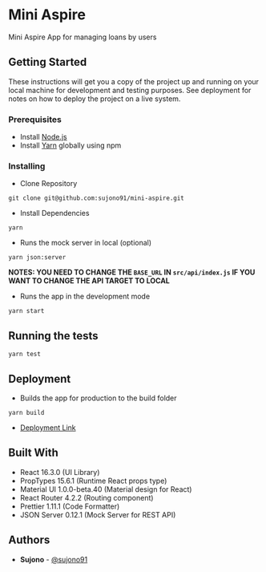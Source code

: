 # Mini Aspire

Mini Aspire App for managing loans by users

## Getting Started

These instructions will get you a copy of the project up and running on your local machine for development and testing purposes. See deployment for notes on how to deploy the project on a live system.

### Prerequisites

* Install [Node.js](https://nodejs.org/en/)
* Install [Yarn](https://yarnpkg.com/en/) globally using npm

### Installing

* Clone Repository

```
git clone git@github.com:sujono91/mini-aspire.git
```

* Install Dependencies

```
yarn
```

* Runs the mock server in local (optional)

```
yarn json:server
```

**NOTES: YOU NEED TO CHANGE THE `BASE_URL` IN `src/api/index.js` IF YOU WANT TO CHANGE THE API TARGET TO LOCAL**

* Runs the app in the development mode

```
yarn start
```

## Running the tests

```
yarn test
```

## Deployment

* Builds the app for production to the build folder

```
yarn build
```

* [Deployment Link](http://dull-punishment.surge.sh/)

## Built With

* React 16.3.0 (UI Library)
* PropTypes 15.6.1 (Runtime React props type)
* Material UI 1.0.0-beta.40 (Material design for React)
* React Router 4.2.2 (Routing component)
* Prettier 1.11.1 (Code Formatter)
* JSON Server 0.12.1 (Mock Server for REST API)

## Authors

* **Sujono** - [@sujono91](https://github.com/sujono91)
